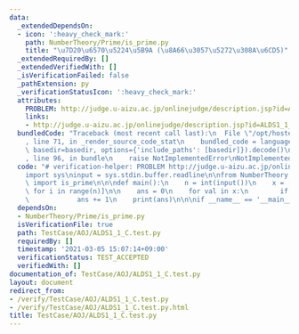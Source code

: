 ```yaml
---
data:
  _extendedDependsOn:
  - icon: ':heavy_check_mark:'
    path: NumberTheory/Prime/is_prime.py
    title: "\u7D20\u6570\u5224\u5B9A (\u8A66\u3057\u5272\u308A\u6CD5)"
  _extendedRequiredBy: []
  _extendedVerifiedWith: []
  _isVerificationFailed: false
  _pathExtension: py
  _verificationStatusIcon: ':heavy_check_mark:'
  attributes:
    PROBLEM: http://judge.u-aizu.ac.jp/onlinejudge/description.jsp?id=ALDS1_1_C
    links:
    - http://judge.u-aizu.ac.jp/onlinejudge/description.jsp?id=ALDS1_1_C
  bundledCode: "Traceback (most recent call last):\n  File \"/opt/hostedtoolcache/Python/3.9.6/x64/lib/python3.9/site-packages/onlinejudge_verify/documentation/build.py\"\
    , line 71, in _render_source_code_stat\n    bundled_code = language.bundle(stat.path,\
    \ basedir=basedir, options={'include_paths': [basedir]}).decode()\n  File \"/opt/hostedtoolcache/Python/3.9.6/x64/lib/python3.9/site-packages/onlinejudge_verify/languages/python.py\"\
    , line 96, in bundle\n    raise NotImplementedError\nNotImplementedError\n"
  code: "# verification-helper: PROBLEM http://judge.u-aizu.ac.jp/onlinejudge/description.jsp?id=ALDS1_1_C\n\
    import sys\ninput = sys.stdin.buffer.readline\n\nfrom NumberTheory.Prime.is_prime\
    \ import is_prime\n\n\ndef main():\n    n = int(input())\n    x = [int(input())\
    \ for i in range(n)]\n\n    ans = 0\n    for val in x:\n        if is_prime(val):\n\
    \            ans += 1\n    print(ans)\n\n\nif __name__ == '__main__':\n    main()\n"
  dependsOn:
  - NumberTheory/Prime/is_prime.py
  isVerificationFile: true
  path: TestCase/AOJ/ALDS1_1_C.test.py
  requiredBy: []
  timestamp: '2021-03-05 15:07:14+09:00'
  verificationStatus: TEST_ACCEPTED
  verifiedWith: []
documentation_of: TestCase/AOJ/ALDS1_1_C.test.py
layout: document
redirect_from:
- /verify/TestCase/AOJ/ALDS1_1_C.test.py
- /verify/TestCase/AOJ/ALDS1_1_C.test.py.html
title: TestCase/AOJ/ALDS1_1_C.test.py
---
```

